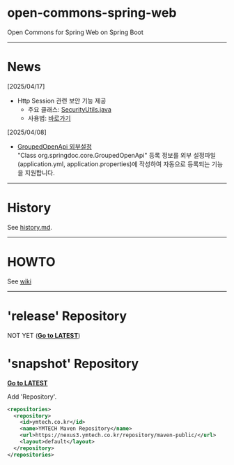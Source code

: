 # open-commons-spring-web
Open Commons for Spring Web on Spring Boot 

---
# News
[2025/04/17]
- Http Session 관련 보안 기능 제공
  - 주요 클래스: [SecurityUtils.java](https://github.com/open-commons/open-commons-spring-web/blob/main/src/main/java/open/commons/spring/web/utils/SecurityUtils.java)
  - 사용법: [바로가기](https://github.com/open-commons/open-commons-spring-web/wiki/How-to-SecurityUtils-class)

[2025/04/08]
- [GroupedOpenApi 외부설정](https://github.com/open-commons/open-commons-spring-web/wiki/외부설정파일을-이용하여-GroupedOpenApi-등록하기)<br>
 "Class org.springdoc.core.GroupedOpenApi" 등록 정보를 외부 설정파일(application.yml, application.properties)에 작성하여 자동으로 등록되는 기능을 지원합니다.  

---
# History
See [history.md](./history.md).

---
# HOWTO
See [wiki](https://github.com/open-commons/open-commons-spring-web/wiki)

---
# 'release' Repository
NOT YET (**[Go to LATEST](https://central.sonatype.com/artifact/io.github.open-commons/open-commons-spring-web)**)

# 'snapshot' Repository
**[Go to LATEST](https://nexus3.ymtech.co.kr/#browse/browse:maven-public:io%2Fgithub%2Fopen-commons%2Fopen-commons-spring-web)**

Add 'Repository'.

``` xml
<repositories>
  <repository>
    <id>ymtech.co.kr</id>
    <name>YMTECH Maven Repository</name>
    <url>https://nexus3.ymtech.co.kr/repository/maven-public/</url>
    <layout>default</layout>
  </repository>
</repositories>
```
